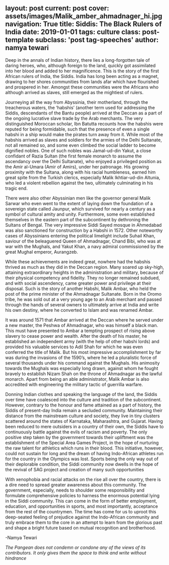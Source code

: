 layout: post
current: post
cover: assets/images/Malik_amber_ahmadnager_hi.jpg
navigation: True
title: Siddis: The Black Rulers of India
date: 2019-01-01
tags: culture
class: post-template
subclass: 'post tag-speeches'
author: namya tewari
---
Deep in the annals of Indian history, there lies a long-forgotten tale of daring heroes, who, although foreign to the land, quickly got assimilated into her blood and added to her magnificence. This is the story of the first African rulers of India, the Siddis. India has long been acting as a magnet, drawing to her shores communities from lands afar which have flourished and prospered in her. Amongst these communities were the Africans who although arrived as slaves, still emerged as the mightiest of rulers.

Journeying all the way from Abyssinia, their motherland, through the treacherous waters, the ‘habshis’ (another term used for addressing the Siddis, descendants of the Bantu people) arrived at the Deccan as a part of the ongoing lucrative slave trade by the Arab merchants. The very distinguished Moroccan scholar, Ibn Batutta recounts how the habshis were reputed for being formidable, such that the presence of even a single habshi in a ship would make the pirates turn away from it. While most of the habshis arrived as slaves and soldiers for the armies of the Delhi Sultanate, not all remained so, and some even climbed the social ladder to become dignified nobles. One of such nobles was Jamal-ud-din Yakut, a close confidant of Razia Sultan (the first female monarch to assume the ascendancy over the Delhi Sultanate), who enjoyed a privileged position as the Amir al-Umara (Amir of Amirs), under her patronage. His growing proximity with the Sultana, along with his racial humbleness, earned him great spite from the Turkish clerics, especially Malik Ikhtiar-ud-din Altunia, who led a violent rebellion against the two, ultimately culminating in his tragic end.

There were also other Abyssinian men like the governor general Malik Sarwar who even went to the extent of laying down the foundation of a sovereign state called Jaunpur, which survived for nearly a century as a symbol of cultural amity and unity. Furthermore, some even established themselves in the eastern part of the subcontinent by dethroning the Sultans of Bengal. The very impressive Siddi Sayed mosque in Ahmedabad was also sanctioned for construction by a Habshi in 1572. Other noteworthy cases of Abyssinians entering the political limelight include Suhail Khan, saviour of the beleaguered Queen of Ahmadnagar, Chand Bibi, who was at war with the Mughals, and Yakut Khan, a navy admiral commissioned by the great Mughal emperor, Aurangzeb.

While these achievements are indeed great, nowhere had the habshis thrived as much as they did in the Deccan region. Many soared up sky-high, attaining extraordinary heights in the administration and military, because of their physical competency and fidelity. They no longer remained subdued, and with social ascendency, came greater power and privilege at their disposal. Such is the story of another Habshi, Malik Ambar, who held the post of the prime minister of the Ahmadnagar Sultanate. Born in the Oromo tribe, he was sold out at a very young age to an Arab merchant and passed through the hands of several owners to ultimately arrive at India and write his own destiny, where he converted to Islam and was renamed Ambar.

It was around 1571 that Ambar arrived at the Deccan where he served under a new master, the Peshwa of Ahmadnagar, who was himself a black man. This must have presented to Ambar a tempting prospect of rising above slavery to cease power and wealth. After the death of his master, he established an independent army (with the help of other habshi lords) and provided his valuable services to Adil Shah for which he was even conferred the title of Malik. But his most impressive accomplishment by far was during the invasions of the 1590’s, where he led a pluralistic force of several thousands under his command against the Mughals. His animosity towards the Mughals was especially long drawn, against whom he fought bravely to establish Nizam Shah on the throne of Ahmadnagar as the lawful monarch. Apart from being an able administrator, Malik Ambar is also accredited with engineering the military tactic of guerrilla warfare.

Donning Indian clothes and speaking the language of the land, the Siddis over time have coalesced into the culture and tradition of the subcontinent. However, contrary to the honour and fame attained as a part of history, the Siddis of present-day India remain a secluded community. Maintaining their distance from the mainstream culture and society, they live in tiny clusters scattered around the states of Karnataka, Maharashtra, and Gujarat. Having been reduced to mere outsiders in a country of their own, the Siddis have to continuously battle against the evils of racism and poverty. The only positive step taken by the government towards their upliftment was the establishment of the Special Area Games Project, in the hope of nurturing the raw talent for athletics which runs in their blood. This initiative, however, could not sustain for long and the dream of having Indo-African athletes run for the country in the Olympics was lost. Sports being the only way out of their deplorable condition, the Siddi community now dwells in the hope of the revival of SAG project and creation of many such opportunities

With xenophobia and racial attacks on the rise all over the country, there is a dire need to spread greater awareness about this community. The government, especially, needs to shoulder some responsibility and formulate comprehensive policies to harness the enormous potential lying in the Siddi community. This can come in the form of better employment, education, and opportunities in sports, and most importantly, acceptance from the rest of the countrymen. The time has come for us to uproot this deep-seated feeling of prejudice against the Indo-African community and truly embrace them to the core in an attempt to learn from the glorious past and shape a bright future based on mutual recognition and brotherhood.

-Namya Tewari

*The Pangean does not condemn or condone any of the views of its contributors. It only gives them the space to think and write without hindrance*
